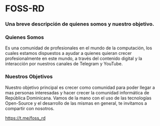 # FOSS-RD

### Una breve descripción de quienes somos y nuestro objetivo.

### Quienes Somos
Es una comunidad de profesionales en el mundo de la computación, los cuales estamos dispuestos a ayudar a quienes quieran crecer profesionalmente en este mundo, a través del contenido digital y la interacción por nuestros canales de Telegram y YouTube.

### Nuestros Objetivos
Nuestro objetivo principal es crecer como comunidad para poder llegar a mas personas interesadas y hacer crecer la comunidad informática de República Dominicana. Vamos de la mano con el uso de las tecnologías Open-Source y el desarrollo de las mismas en general, te invitamos a compartir con nosotros.

https://t.me/foss_rd





<!--

**Here are some ideas to get you started:**

🙋‍♀️ A short introduction - what is your organization all about?
🌈 Contribution guidelines - how can the community get involved?
👩‍💻 Useful resources - where can the community find your docs? Is there anything else the community should know?
🍿 Fun facts - what does your team eat for breakfast?
🧙 Remember, you can do mighty things with the power of [Markdown](https://docs.github.com/github/writing-on-github/getting-started-with-writing-and-formatting-on-github/basic-writing-and-formatting-syntax)
-->
